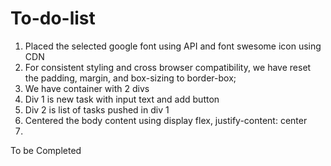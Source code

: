 # To-do-list

1. Placed the selected google font using API and font swesome icon using CDN
2. For consistent styling and cross browser compatibility, we have reset the padding, margin, and box-sizing to border-box;
3. We have container with 2 divs
4. Div 1 is new task with input text and add button
5. Div 2 is list of tasks pushed in div 1
6. Centered the body content using display flex, justify-content: center
7.  

To be Completed
